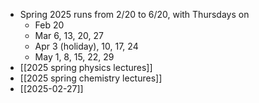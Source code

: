 - Spring 2025 runs from 2/20 to 6/20, with Thursdays on
	- Feb 20
	- Mar 6, 13, 20, 27
	- Apr 3 (holiday), 10, 17, 24
	- May 1, 8, 15, 22, 29
- [[2025 spring physics lectures]]
- [[2025 spring chemistry lectures]]
- [[2025-02-27]]